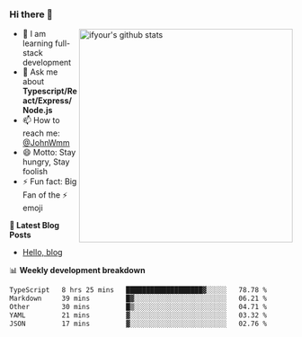 ### Hi there 👋

<img style="width: 380px" align="right" src="https://github-readme-stats.vercel.app/api?username=ifyour&show_icons=true&theme=dark&card_width=280px&hide_title=true&hide=contribs&include_all_commits=true&count_private=true" alt="ifyour's github stats"/>


- 🌱  I am learning full-stack development
- 💬  Ask me about **Typescript/React/Express/Node.js**
- 📫  How to reach me: [@JohnWmm](https://twitter.com/JohnWmm)
- 😄  Motto: Stay hungry, Stay foolish
- ⚡  Fun fact: Big Fan of the :zap: emoji


**📝 Latest Blog Posts**

<!-- BLOG-POST-LIST:START -->
- [Hello, blog](https://mingming.dev/posts/hello-blog)
<!-- BLOG-POST-LIST:END -->



📊 **Weekly development breakdown** 

<!-- [![wakatime](https://wakatime.com/badge/user/d2bc2102-a53a-4e4f-93d0-a8cbf4be2db4.svg)](https://wakatime.com/@d2bc2102-a53a-4e4f-93d0-a8cbf4be2db4) -->

<!--START_SECTION:waka-->

```txt
TypeScript   8 hrs 25 mins   ███████████████████▓░░░░░   78.78 %
Markdown     39 mins         █▓░░░░░░░░░░░░░░░░░░░░░░░   06.21 %
Other        30 mins         █▒░░░░░░░░░░░░░░░░░░░░░░░   04.71 %
YAML         21 mins         ▓░░░░░░░░░░░░░░░░░░░░░░░░   03.32 %
JSON         17 mins         ▓░░░░░░░░░░░░░░░░░░░░░░░░   02.76 %
```

<!--END_SECTION:waka-->

